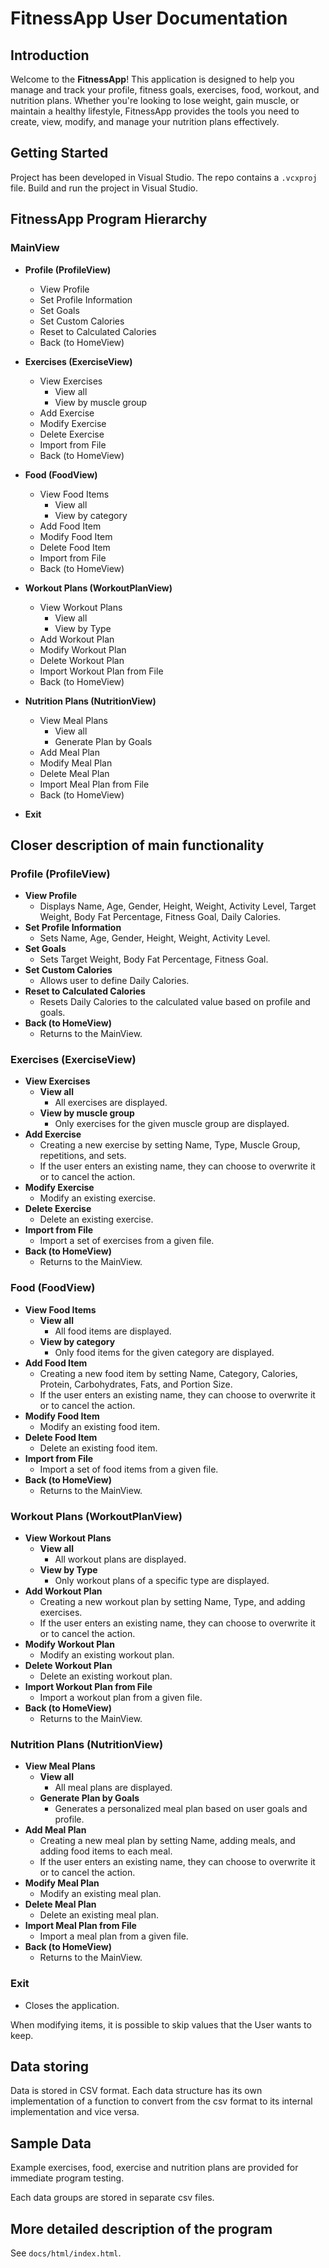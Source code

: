 # FitnessApp User Documentation

## Introduction

Welcome to the **FitnessApp**! This application is designed to help you manage and track your profile, fitness goals, exercises, food, workout, and nutrition plans. Whether you're looking to lose weight, gain muscle, or maintain a healthy lifestyle, FitnessApp provides the tools you need to create, view, modify, and manage your nutrition plans effectively.

## Getting Started

Project has been developed in Visual Studio.
The repo contains a `.vcxproj` file.
Build and run the project in Visual Studio.

## FitnessApp Program Hierarchy

### MainView

- **Profile (ProfileView)**
  - View Profile
  - Set Profile Information
  - Set Goals
  - Set Custom Calories
  - Reset to Calculated Calories
  - Back (to HomeView)

- **Exercises (ExerciseView)**
  - View Exercises
    - View all
    - View by muscle group
  - Add Exercise
  - Modify Exercise
  - Delete Exercise
  - Import from File
  - Back (to HomeView)

- **Food (FoodView)**
  - View Food Items
    - View all
    - View by category
  - Add Food Item
  - Modify Food Item
  - Delete Food Item
  - Import from File
  - Back (to HomeView)

- **Workout Plans (WorkoutPlanView)**
  - View Workout Plans
    - View all
    - View by Type
  - Add Workout Plan
  - Modify Workout Plan
  - Delete Workout Plan
  - Import Workout Plan from File
  - Back (to HomeView)

- **Nutrition Plans (NutritionView)**
  - View Meal Plans
    - View all
    - Generate Plan by Goals
  - Add Meal Plan
  - Modify Meal Plan
  - Delete Meal Plan
  - Import Meal Plan from File
  - Back (to HomeView)

- **Exit**

## Closer description of main functionality

### Profile (ProfileView)
- **View Profile**
  - Displays Name, Age, Gender, Height, Weight, Activity Level, Target Weight, Body Fat Percentage, Fitness Goal, Daily Calories.
- **Set Profile Information**
  - Sets Name, Age, Gender, Height, Weight, Activity Level.
- **Set Goals**
  - Sets Target Weight, Body Fat Percentage, Fitness Goal.
- **Set Custom Calories**
  - Allows user to define Daily Calories.
- **Reset to Calculated Calories**
  - Resets Daily Calories to the calculated value based on profile and goals.
- **Back (to HomeView)**
  - Returns to the MainView.

### Exercises (ExerciseView)
- **View Exercises**
  - **View all**
    - All exercises are displayed.
  - **View by muscle group**
    - Only exercises for the given muscle group are displayed.
- **Add Exercise**
  - Creating a new exercise by setting Name, Type, Muscle Group, repetitions, and sets.
  - If the user enters an existing name, they can choose to overwrite it or to cancel the action.
- **Modify Exercise**
  - Modify an existing exercise.
- **Delete Exercise**
  - Delete an existing exercise.
- **Import from File**
  - Import a set of exercises from a given file.
- **Back (to HomeView)**
  - Returns to the MainView.

### Food (FoodView)
- **View Food Items**
  - **View all**
    - All food items are displayed.
  - **View by category**
    - Only food items for the given category are displayed.
- **Add Food Item**
  - Creating a new food item by setting Name, Category, Calories, Protein, Carbohydrates, Fats, and Portion Size.
  - If the user enters an existing name, they can choose to overwrite it or to cancel the action.
- **Modify Food Item**
  - Modify an existing food item.
- **Delete Food Item**
  - Delete an existing food item.
- **Import from File**
  - Import a set of food items from a given file.
- **Back (to HomeView)**
  - Returns to the MainView.

### Workout Plans (WorkoutPlanView)
- **View Workout Plans**
  - **View all**
    - All workout plans are displayed.
  - **View by Type**
    - Only workout plans of a specific type are displayed.
- **Add Workout Plan**
  - Creating a new workout plan by setting Name, Type, and adding exercises.
  - If the user enters an existing name, they can choose to overwrite it or to cancel the action.
- **Modify Workout Plan**
  - Modify an existing workout plan.
- **Delete Workout Plan**
  - Delete an existing workout plan.
- **Import Workout Plan from File**
  - Import a workout plan from a given file.
- **Back (to HomeView)**
  - Returns to the MainView.

### Nutrition Plans (NutritionView)
- **View Meal Plans**
  - **View all**
    - All meal plans are displayed.
  - **Generate Plan by Goals**
    - Generates a personalized meal plan based on user goals and profile.
- **Add Meal Plan**
  - Creating a new meal plan by setting Name, adding meals, and adding food items to each meal.
  - If the user enters an existing name, they can choose to overwrite it or to cancel the action.
- **Modify Meal Plan**
  - Modify an existing meal plan.
- **Delete Meal Plan**
  - Delete an existing meal plan.
- **Import Meal Plan from File**
  - Import a meal plan from a given file.
- **Back (to HomeView)**
  - Returns to the MainView.

### Exit
- Closes the application.

When modifying items, it is possible to skip values that the User wants to keep.

## Data storing

Data is stored in CSV format.
Each data structure has its own implementation of a function to convert from the csv format to its internal implementation and vice versa.

## Sample Data

Example exercises, food, exercise and nutrition plans are provided for immediate program testing.

Each data groups are stored in separate csv files.

## More detailed description of the program

See `docs/html/index.html`.